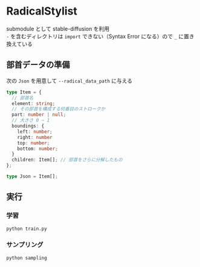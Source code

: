 # RadicalStylist

submodule として stable-diffusion を利用  
`-` を含むディレクトリは `import` できない（Syntax Error になる）ので `_` に置き換えている

## 部首データの準備

次の `Json` を用意して `--radical_data_path` に与える

```typescript
type Item = {
  // 部首名
  element: string;
  // その部首を構成する何番目のストロークか
  part: number | null;
  // 大きさ 0 ~ 1
  boundings: {
    left: number;
    right: number
    top: number;
    bottom: number;
  }
  children: Item[]; // 部首をさらに分解したもの
};

type Json = Item[];
```

## 実行

### 学習

```
python train.py
```

### サンプリング

```
python sampling
```
